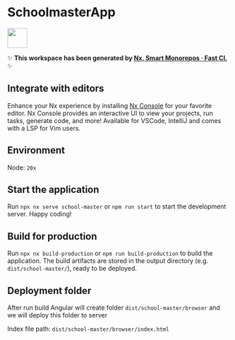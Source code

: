 # SchoolmasterApp

<a alt="Nx logo" href="https://nx.dev" target="_blank" rel="noreferrer"><img src="https://raw.githubusercontent.com/nrwl/nx/master/images/nx-logo.png" width="45"></a>

✨ **This workspace has been generated by [Nx, Smart Monorepos · Fast CI.](https://nx.dev)** ✨

## Integrate with editors

Enhance your Nx experience by installing [Nx Console](https://nx.dev/nx-console) for your favorite editor. Nx Console
provides an interactive UI to view your projects, run tasks, generate code, and more! Available for VSCode, IntelliJ and
comes with a LSP for Vim users.

## Environment

Node: `20x`

## Start the application

Run `npx nx serve school-master` or `npm run start` to start the development server. Happy coding!

## Build for production

Run `npx nx build-production` or `npm run build-production` to build the application. The build artifacts are stored in the output directory (e.g. `dist/school-master/`), ready to be deployed.

## Deployment folder

After run build Angular will create folder `dist/school-master/browser` and we will deploy this folder to server

Index file path: `dist/school-master/browser/index.html`
